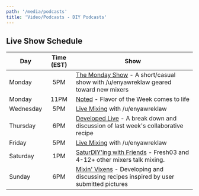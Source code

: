 ```yaml
---
path: '/media/podcasts'
title: 'Video/Podcasts - DIY Podcasts'
---
```


## Live Show Schedule

| Day       | Time (EST) | Show                                                                                                                   |
| --------- | :--------: | ---------------------------------------------------------------------------------------------------------------------- |
| Monday    |    5PM     | [The Monday Show](http://diyejuice.org/l/diyordie) - A short/casual show with /u/enyawreklaw geared toward new mixers  |
| Monday    |    11PM    | [Noted](http://diyejuice.org/l/diyordie) - Flavor of the Week comes to life                                            |
| Wednesday |    5PM     | [Live Mixing](http://diyejuice.org/l/diyordie) with /u/enyawreklaw                                                     |
| Thursday  |    6PM     | [Developed Live](http://diyejuice.org/l/developed) - A break down and discussion of last week's collaborative recipe   |
| Friday    |    5PM     | [Live Mixing](http://diyejuice.org/l/diyordie) with /u/enyawreklaw                                                     |
| Saturday  |    1PM     | [SaturDIY'ing with Friends](http://diyejuice.org/l/fresh) - Fresh03 and 4-12+ other mixers talk mixing.                |
| Sunday    |    6PM     | [Mixin' Vixens](http://diyejuice.org/l/vixens) - Developing and discussing recipes inspired by user submitted pictures |
